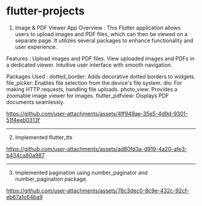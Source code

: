# flutter-projects

1) Image & PDF Viewer App
Overview :
This Flutter application allows users to upload images and PDF files, which can then be viewed on a separate page. It utilizes several packages to enhance functionality and user experience.

Features :
Upload images and PDF files.
View uploaded images and PDFs in a dedicated viewer.
Intuitive user interface with smooth navigation.

Packages Used : 
dotted_border: Adds decorative dotted borders to widgets.
file_picker: Enables file selection from the device's file system.
dio: For making HTTP requests, handling file uploads.
photo_view: Provides a zoomable image viewer for images.
flutter_pdfview: Displays PDF documents seamlessly.

https://github.com/user-attachments/assets/4ff949ae-35e5-4d9d-9301-51f4eeb0313f

----------------------------------------------------------------------------------
2) Implemented flutter_tts
   
https://github.com/user-attachments/assets/ad80fd3a-d919-4a20-afe3-b434ca80a987

----------------------------------------------------------------------------------

3) Implemented pagination using number_paginator and number_pagination package.
   
https://github.com/user-attachments/assets/76c3dec0-8c9e-432c-92cf-eb67a1c64ba9


